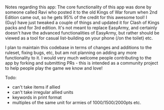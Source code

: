 Notes regarding this app:
The core functionality of this app was done by someone called Ravi who posted it to the old Kings of War forum when 2nd Edition came out, so he gets 95% of the credit for this awesome tool! I (Guy) have just tweaked a couple of things and updated it for Clash of Kings packs and for 3rd edition. It's not meant to replace EasyArmy, and certainly doesn't have the advanced functionalities of EasyArmy, but rather should be viewed as a tool for casual list-building on your phone (/on the toilet) etc.

I plan to maintain this codebase in terms of changes and additions to the ruleset, fixing bugs, etc, but am not planning on adding any more functionality to it. I would very much welcome people contributing to the app by forking and submitting PRs - this is intended as a community project to help people play the game we know and love!

Todo:
- can't take items if allied
- can't take irregular allied units
- keywords in print format
- multiples of the same unit for armies of 1000/1500/2000pts etc.
